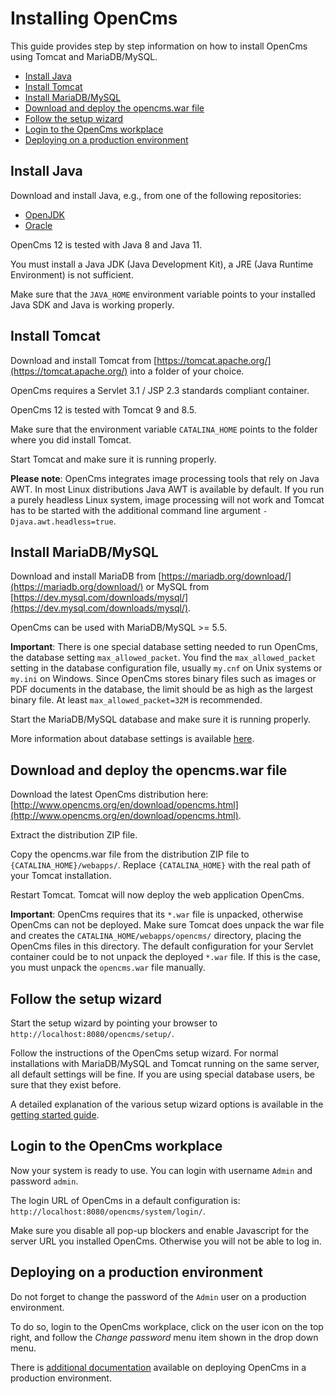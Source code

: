 # Installing OpenCms

This guide provides step by step information on how to install OpenCms using Tomcat and MariaDB/MySQL.

- [Install Java](#install-java)
- [Install Tomcat](#install-tomcat)
- [Install MariaDB/MySQL](#install-mariadb-mysql)
- [Download and deploy the opencms.war file](#download-and-deploy-the-opencms-war-file)
- [Follow the setup wizard](#follow-the-setup-wizard)
- [Login to the OpenCms workplace](#login-to-the-opencms-workplace)
- [Deploying on a production environment](#deploying-on-a-production-environment)

## Install Java

Download and install Java, e.g., from one of the following repositories:

* [OpenJDK](https://openjdk.java.net/projects/jdk/)
* [Oracle](https://www.oracle.com/java/technologies/downloads/)

OpenCms 12 is tested with Java 8 and Java 11.

You must install a Java JDK (Java Development Kit), a JRE (Java Runtime Environment) is not sufficient.

Make sure that the `JAVA_HOME` environment variable points to your installed Java SDK and Java is working properly.

## Install Tomcat

Download and install Tomcat from [https://tomcat.apache.org/](https://tomcat.apache.org/) into a folder of your choice.

OpenCms requires a Servlet 3.1 / JSP 2.3 standards compliant container.

OpenCms 12 is tested with Tomcat 9 and 8.5.

Make sure that the environment variable `CATALINA_HOME` points to the folder where you did install Tomcat.

Start Tomcat and make sure it is running properly.

**Please note**: OpenCms integrates image processing tools that rely on Java AWT. In most Linux distributions Java AWT is available by default. If you run a purely headless Linux system, image processing will not work and Tomcat has to be started with the additional command line argument `-Djava.awt.headless=true`.

## Install MariaDB/MySQL

Download and install MariaDB from [https://mariadb.org/download/](https://mariadb.org/download/) or MySQL from [https://dev.mysql.com/downloads/mysql/](https://dev.mysql.com/downloads/mysql/).

OpenCms can be used with MariaDB/MySQL >= 5.5.

**Important**: There is one special database setting needed to run OpenCms, the database setting `max_allowed_packet`. You find the `max_allowed_packet` setting in the database configuration file, usually `my.cnf` on Unix systems or `my.ini` on Windows. Since OpenCms stores binary files such as images or PDF documents in the database, the limit should be as high as the largest binary file. At least `max_allowed_packet=32M` is recommended.

Start the MariaDB/MySQL database and make sure it is running properly.

More information about database settings is available [here](https://documentation.opencms.org/opencms-documentation/server-installation/).

## Download and deploy the opencms.war file

Download the latest OpenCms distribution here: [http://www.opencms.org/en/download/opencms.html](http://www.opencms.org/en/download/opencms.html).

Extract the distribution ZIP file.

Copy the opencms.war file from the distribution ZIP file to `{CATALINA_HOME}/webapps/`. Replace `{CATALINA_HOME}` with the real path of your Tomcat installation.

Restart Tomcat. Tomcat will now deploy the web application OpenCms.

**Important**: OpenCms requires that its `*.war` file is unpacked, otherwise OpenCms can not be deployed. Make sure Tomcat does unpack the war file and creates the `CATALINA_HOME/webapps/opencms/` directory, placing the OpenCms files in this directory. The default configuration for your Servlet container could be to not unpack the deployed `*.war` file. If this is the case, you must unpack the `opencms.war` file manually.

## Follow the setup wizard

Start the setup wizard by pointing your browser to `http://localhost:8080/opencms/setup/`.

Follow the instructions of the OpenCms setup wizard. For normal installations with MariaDB/MySQL and Tomcat running on the same server, all default settings will be fine. If you are using special database users, be sure that they exist before.

A detailed explanation of the various setup wizard options is available in the [getting started guide](https://documentation.opencms.org/opencms-documentation/introduction/getting-started/).

## Login to the OpenCms workplace

Now your system is ready to use. You can login with username `Admin` and password `admin`.

The login URL of OpenCms in a default configuration is: `http://localhost:8080/opencms/system/login/`.

Make sure you disable all pop-up blockers and enable Javascript for the server URL you installed OpenCms. Otherwise you will not be able to log in.

## Deploying on a production environment

Do not forget to change the password of the `Admin` user on a production environment.

To do so, login to the OpenCms workplace, click on the user icon on the top right, and follow the <em>Change password</em> menu item shown in the drop down menu.

There is [additional documentation](https://documentation.opencms.org/opencms-documentation/server-installation/) available on deploying OpenCms in a production environment.